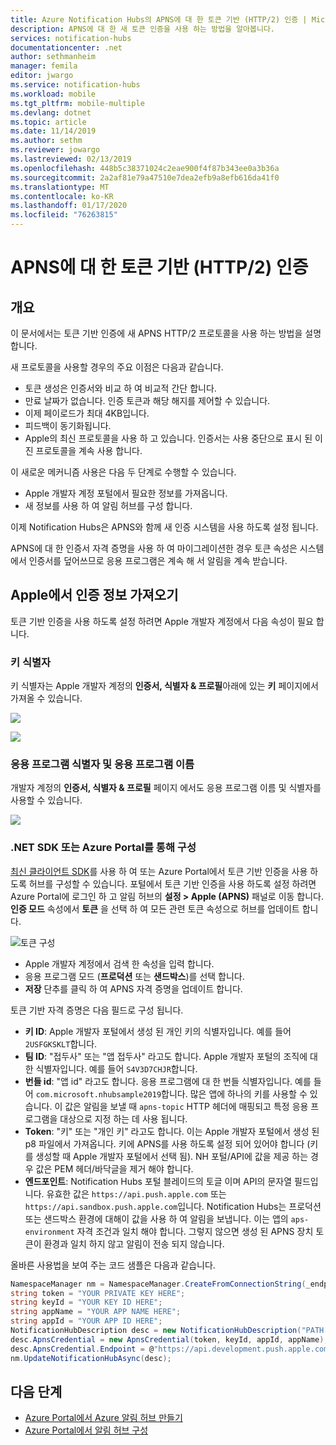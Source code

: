 ```yaml
---
title: Azure Notification Hubs의 APNS에 대 한 토큰 기반 (HTTP/2) 인증 | Microsoft Docs
description: APNS에 대 한 새 토큰 인증을 사용 하는 방법을 알아봅니다.
services: notification-hubs
documentationcenter: .net
author: sethmanheim
manager: femila
editor: jwargo
ms.service: notification-hubs
ms.workload: mobile
ms.tgt_pltfrm: mobile-multiple
ms.devlang: dotnet
ms.topic: article
ms.date: 11/14/2019
ms.author: sethm
ms.reviewer: jowargo
ms.lastreviewed: 02/13/2019
ms.openlocfilehash: 448b5c38371024c2eae900f4f87b343ee0a3b36a
ms.sourcegitcommit: 2a2af81e79a47510e7dea2efb9a8efb616da41f0
ms.translationtype: MT
ms.contentlocale: ko-KR
ms.lasthandoff: 01/17/2020
ms.locfileid: "76263815"
---
```

# <a name="token-based-http2-authentication-for-apns"></a>APNS에 대 한 토큰 기반 (HTTP/2) 인증

## <a name="overview"></a>개요

이 문서에서는 토큰 기반 인증에 새 APNS HTTP/2 프로토콜을 사용 하는 방법을 설명 합니다.

새 프로토콜을 사용할 경우의 주요 이점은 다음과 같습니다.

* 토큰 생성은 인증서와 비교 하 여 비교적 간단 합니다.
* 만료 날짜가 없습니다. 인증 토큰과 해당 해지를 제어할 수 있습니다.
* 이제 페이로드가 최대 4KB입니다.
* 피드백이 동기화됩니다.
* Apple의 최신 프로토콜을 사용 하 고 있습니다. 인증서는 사용 중단으로 표시 된 이진 프로토콜을 계속 사용 합니다.

이 새로운 메커니즘 사용은 다음 두 단계로 수행할 수 있습니다.

* Apple 개발자 계정 포털에서 필요한 정보를 가져옵니다.
* 새 정보를 사용 하 여 알림 허브를 구성 합니다.

이제 Notification Hubs은 APNS와 함께 새 인증 시스템을 사용 하도록 설정 됩니다.

APNS에 대 한 인증서 자격 증명을 사용 하 여 마이그레이션한 경우 토큰 속성은 시스템에서 인증서를 덮어쓰므로 응용 프로그램은 계속 해 서 알림을 계속 받습니다.

## <a name="obtaining-authentication-information-from-apple"></a>Apple에서 인증 정보 가져오기

토큰 기반 인증을 사용 하도록 설정 하려면 Apple 개발자 계정에서 다음 속성이 필요 합니다.

### <a name="key-identifier"></a>키 식별자

키 식별자는 Apple 개발자 계정의 **인증서, 식별자 & 프로필**아래에 있는 **키** 페이지에서 가져올 수 있습니다.

![](./media/notification-hubs-push-notification-http2-token-authentification/keys.png)

![](./media/notification-hubs-push-notification-http2-token-authentification/obtaining-auth-information-from-apple.png)

### <a name="application-identifier-and-application-name"></a>응용 프로그램 식별자 및 응용 프로그램 이름

개발자 계정의 **인증서, 식별자 & 프로필** 페이지 에서도 응용 프로그램 이름 및 식별자를 사용할 수 있습니다.

![](./media/notification-hubs-push-notification-http2-token-authentification/app-name.png)

### <a name="configure-via-the-net-sdk-or-the-azure-portal"></a>.NET SDK 또는 Azure Portal를 통해 구성

[최신 클라이언트 SDK](https://www.nuget.org/packages/Microsoft.Azure.NotificationHubs)를 사용 하 여 또는 Azure Portal에서 토큰 기반 인증을 사용 하도록 허브를 구성할 수 있습니다. 포털에서 토큰 기반 인증을 사용 하도록 설정 하려면 Azure Portal에 로그인 하 고 알림 허브의 **설정 > Apple (APNS)** 패널로 이동 합니다. **인증 모드** 속성에서 **토큰** 을 선택 하 여 모든 관련 토큰 속성으로 허브를 업데이트 합니다.

![토큰 구성](./media/notification-hubs-push-notification-http2-token-authentification/azure-portal-apns-settings.png)

* Apple 개발자 계정에서 검색 한 속성을 입력 합니다.
* 응용 프로그램 모드 (**프로덕션** 또는 **샌드박스**)를 선택 합니다.
* **저장** 단추를 클릭 하 여 APNS 자격 증명을 업데이트 합니다.

토큰 기반 자격 증명은 다음 필드로 구성 됩니다.

* **키 ID**: Apple 개발자 포털에서 생성 된 개인 키의 식별자입니다. 예를 들어 `2USFGKSKLT`합니다.
* **팀 ID**: "접두사" 또는 "앱 접두사" 라고도 합니다. Apple 개발자 포털의 조직에 대 한 식별자입니다. 예를 들어 `S4V3D7CHJR`합니다.
* **번들 id**: "앱 id" 라고도 합니다. 응용 프로그램에 대 한 번들 식별자입니다. 예를 들어 `com.microsoft.nhubsample2019`합니다. 많은 앱에 하나의 키를 사용할 수 있습니다. 이 값은 알림을 보낼 때 `apns-topic` HTTP 헤더에 매핑되고 특정 응용 프로그램을 대상으로 지정 하는 데 사용 됩니다.
* **Token**: "키" 또는 "개인 키" 라고도 합니다. 이는 Apple 개발자 포털에서 생성 된 p8 파일에서 가져옵니다. 키에 APNS를 사용 하도록 설정 되어 있어야 합니다 (키를 생성할 때 Apple 개발자 포털에서 선택 됨). NH 포털/API에 값을 제공 하는 경우 값은 PEM 헤더/바닥글을 제거 해야 합니다.
* **엔드포인트**: Notification Hubs 포털 블레이드의 토글 이며 API의 문자열 필드입니다. 유효한 값은 `https://api.push.apple.com` 또는 `https://api.sandbox.push.apple.com`입니다. Notification Hubs는 프로덕션 또는 샌드박스 환경에 대해이 값을 사용 하 여 알림을 보냅니다. 이는 앱의 `aps-environment` 자격 조건과 일치 해야 합니다. 그렇지 않으면 생성 된 APNS 장치 토큰이 환경과 일치 하지 않고 알림이 전송 되지 않습니다.

올바른 사용법을 보여 주는 코드 샘플은 다음과 같습니다.

```csharp
NamespaceManager nm = NamespaceManager.CreateFromConnectionString(_endpoint);
string token = "YOUR PRIVATE KEY HERE";
string keyId = "YOUR KEY ID HERE";
string appName = "YOUR APP NAME HERE";
string appId = "YOUR APP ID HERE";
NotificationHubDescription desc = new NotificationHubDescription("PATH TO YOUR HUB");
desc.ApnsCredential = new ApnsCredential(token, keyId, appId, appName);
desc.ApnsCredential.Endpoint = @"https://api.development.push.apple.com:443/3/device";
nm.UpdateNotificationHubAsync(desc);
```

## <a name="next-steps"></a>다음 단계

* [Azure Portal에서 Azure 알림 허브 만들기](create-notification-hub-portal.md)
* [Azure Portal에서 알림 허브 구성](create-notification-hub-portal.md)
